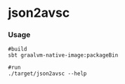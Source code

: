 # json2avsc

### Usage
```shell
#build
sbt graalvm-native-image:packageBin

#run
./target/json2avsc --help
```